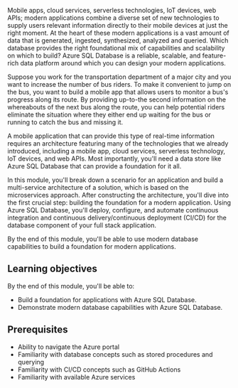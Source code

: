 Mobile apps, cloud services, serverless technologies, IoT devices, web APIs; modern applications combine a diverse set of new technologies to supply users relevant information directly to their mobile devices at just the right moment. At the heart of these modern applications is a vast amount of data that is generated, ingested, synthesized, analyzed and queried. Which database provides the right foundational mix of capabilities and scalability on which to build? Azure SQL Database is a reliable, scalable, and feature-rich data platform around which you can design your modern applications.

Suppose you work for the transportation department of a major city and you want to increase the number of bus riders. To make it convenient to jump on the bus, you want to build a mobile app that allows users to monitor a bus's progress along its route. By providing up-to-the second information on the whereabouts of the next bus along the route, you can help potential riders eliminate the situation where they either end up waiting for the bus or running to catch the bus and missing it.

A mobile application that can provide this type of real-time information requires an architecture featuring many of the technologies that we already introduced, including a mobile app, cloud services, serverless technology, IoT devices, and web APIs. Most importantly, you'll need a data store like Azure SQL Database that can provide a foundation for it all.

In this module, you'll break down a scenario for an application and build a multi-service architecture of a solution, which is based on the microservices approach. After constructing the architecture, you'll dive into the first crucial step: building the foundation for a modern application. Using Azure SQL Database, you'll deploy, configure, and automate continuous integration and continuous delivery/continuous deployment (CI/CD) for the database component of your full stack application.

By the end of this module, you'll be able to use modern database capabilities to build a foundation for modern applications.

## Learning objectives

By the end of this module, you'll be able to:

- Build a foundation for applications with Azure SQL Database.
- Demonstrate modern database capabilities with Azure SQL Database.

## Prerequisites

- Ability to navigate the Azure portal
- Familiarity with database concepts such as stored procedures and querying
- Familiarity with CI/CD concepts such as GitHub Actions
- Familiarity with available Azure services
